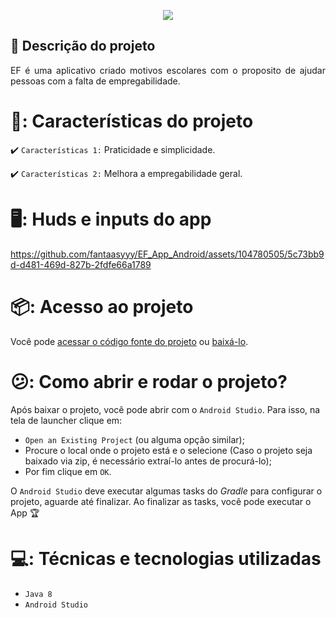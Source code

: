 <p align="center">
<img loading="lazy" src="http://img.shields.io/static/v1?label=STATUS&message=EM%20DESENVOLVIMENTO&color=GREEN&style=for-the-badge"/>
</p>

## 💬 Descrição do projeto 
<p align="justify">
   EF é uma aplicativo criado motivos escolares com o proposito de ajudar pessoas com a falta de empregabilidade.
</p>

# 📱: Características do projeto

:heavy_check_mark: `Características 1:` Praticidade e simplicidade.

:heavy_check_mark: `Características 2:` Melhora a empregabilidade geral.

# 🖥️: Huds e inputs do app



https://github.com/fantaasyyy/EF_App_Android/assets/104780505/5c73bb9d-d481-469d-827b-2fdfe66a1789

# 📦: Acesso ao projeto
Você pode [acessar o código fonte do projeto](https://github.com/fantaasyyy/EF_App_Android) ou [baixá-lo](https://github.com/fantaasyyy/EF_App_Android/archive/refs/heads/main.zip).

# 😕: Como abrir e rodar o projeto?

Após baixar o projeto, você pode abrir com o `Android Studio`. Para isso, na tela de launcher clique em:

- `Open an Existing Project` (ou alguma opção similar);
- Procure o local onde o projeto está e o selecione (Caso o projeto seja baixado via zip, é necessário extraí-lo antes de procurá-lo);
- Por fim clique em `OK`.

O `Android Studio` deve executar algumas tasks do *Gradle* para configurar o projeto, aguarde até finalizar. Ao finalizar as tasks, você pode executar o App 🏆 


# 💻:  Técnicas e tecnologias utilizadas

- ``Java 8``
- ``Android Studio``

